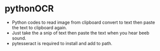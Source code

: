 # pythonOCR
* Python codes to read image from clipboard convert to text then paste the text to clipboard again.
* Just take the a snip of text then paste the text when you hear beeb sound.
* pytesseract is required to install and add to path.
